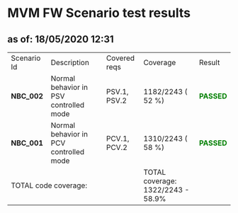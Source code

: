 <H1>MVM FW Scenario test results</H1>
<H2>as of: 18/05/2020 12:31</H2>
<Table>
<Tr><Td>Scenario Id</Td><Td>Description</Td><Td>Covered reqs</Td><Td>Coverage</Td><Td>Result</Td></Tr>
<Tr><Td><B> NBC_002</B></Td><Td>Normal behavior in PSV controlled mode</Td><Td>PSV.1, PSV.2</Td><Td>1182/2243 (   52 &percnt;)</Td><Td><B><Font color="green">PASSED</Font></B></Td></Tr>
<Tr><Td><B> NBC_001</B></Td><Td>Normal behavior in PCV controlled mode</Td><Td>PCV.1, PCV.2</Td><Td>1310/2243 (   58 &percnt;)</Td><Td><B><Font color="green">PASSED</Font></B></Td></Tr>
<Tr><Td Colspan=3>TOTAL code coverage:</Td><Td>TOTAL coverage: 1322/2243 -  58.9%</Td><Td></Td></Tr>
</Table>
